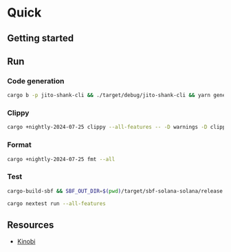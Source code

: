 # Quick

## Getting started

## Run

### Code generation
```bash
cargo b -p jito-shank-cli && ./target/debug/jito-shank-cli && yarn generate-clients && cargo b
```

### Clippy
```bash
cargo +nightly-2024-07-25 clippy --all-features -- -D warnings -D clippy::all -D clippy::nursery -D clippy::integer_division -D clippy::arithmetic_side_effects -D clippy::style -D clippy::perf
```

### Format
```bash
cargo +nightly-2024-07-25 fmt --all
```

### Test
```bash
cargo-build-sbf && SBF_OUT_DIR=$(pwd)/target/sbf-solana-solana/release cargo nextest run --all-features
```

```bash
cargo nextest run --all-features
```




## Resources
- [Kinobi](https://github.com/kinobi-so/kinobi)
